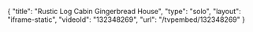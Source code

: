 {
    "title": "Rustic Log Cabin Gingerbread House",
    "type": "solo",
    "layout": "iframe-static",
    "videoId": "132348269",
    "url": "\/tvpembed\/132348269"
}